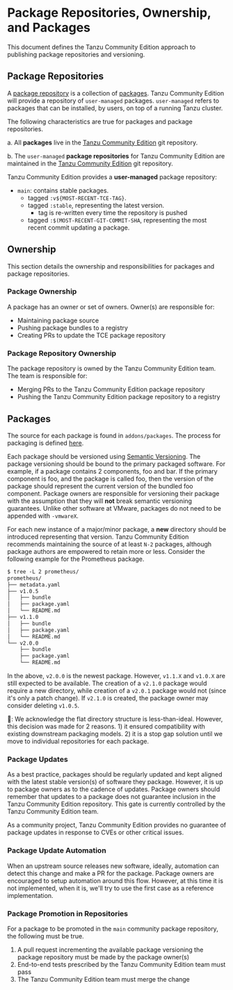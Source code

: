 # Package Repositories, Ownership, and Packages

This document defines the Tanzu Community Edition approach to publishing package repositories and versioning.

## Package Repositories

A [package
repository](https://carvel.dev/kapp-controller/docs/latest/packaging/#packagerepository-cr)
is a collection of
[packages](https://carvel.dev/kapp-controller/docs/latest/packaging/#packagerepository-cr).
Tanzu Community Edition will provide a repository of `user-managed` packages. `user-managed` refers to packages that can be installed,
by users, on top of a running Tanzu cluster.

The following characteristics are true for packages and package repositories.

a. All **packages** live in the [Tanzu Community Edition](https://github.com/vmware-tanzu/community-edition) git repository.

b. The `user-managed` **package repositories** for Tanzu Community  Edition are
maintained in the [Tanzu Community Edition](https://github.com/vmware-tanzu/community-edition) git repository.

Tanzu Community Edition provides a **user-managed** package repository:

* `main`: contains stable packages.
  * tagged `:v${MOST-RECENT-TCE-TAG}`.
  * tagged `:stable`, representing the latest version.
    * tag is re-written every time the repository is pushed
  * tagged `:$(MOST-RECENT-GIT-COMMIT-SHA`, representing the most recent commit updating a package.

## Ownership

This section details the ownership and responsibilities for packages and package
repositories.

### Package Ownership

A package has an owner or set of owners. Owner(s) are responsible
for:

* Maintaining package source
* Pushing package bundles to a registry
* Creating PRs to update the TCE package repository

### Package Repository Ownership

The package repository is owned by the Tanzu Community Edition team. The team
is responsible for:

* Merging PRs to the Tanzu Community Edition package repository
* Pushing the Tanzu Community Edition package repository to a registry

## Packages

The source for each package is found in `addons/packages`. The process for
packaging is defined
[here](./package-process.md).

Each package should be versioned using [Semantic
Versioning](https://semver.org/). The package versioning should be bound
to the primary packaged software. For example, if a package contains 2 components, foo and bar. If the primary component is foo, and the package is called foo, then the
version of the package should represent the current version of the bundled foo component.
Package owners are responsible for versioning their package with the assumption
that they will **not** break semantic versioning guarantees. Unlike other
software at VMware, packages do not need to be appended with `-vmwareX`.

For each new instance of a major/minor package, a **new** directory should be
introduced representing that version. Tanzu Community Edition recommends maintaining the source of at least `N-2` packages, although package authors are empowered to retain more or less. Consider the following example for the Prometheus package.

```txt
$ tree -L 2 prometheus/
prometheus/
├── metadata.yaml
├── v1.0.5
│   ├── bundle
│   ├── package.yaml
│   └── README.md
├── v1.1.0
│   ├── bundle
│   ├── package.yaml
│   └── README.md
└── v2.0.0
    ├── bundle
    ├── package.yaml
    └── README.md
```

In the above, `v2.0.0` is the newest package. However, `v1.1.X` and `v1.0.X` are still
expected to be available. The creation of a `v2.1.0` package would require a new
directory, while creation of a `v2.0.1` package would not (since it's only a
patch change). If `v2.1.0` is created, the package owner may consider deleting
`v1.0.5`.

🛑: We acknowledge the flat directory structure is less-than-ideal. However,
this decision was made for 2 reasons. 1) it ensured compatibility with existing
downstream packaging models. 2) it is a stop gap solution until we move to
individual repositories for each package.

### Package Updates

As a best practice, packages should be regularly updated and kept aligned with the latest stable version(s) of software they package. However, it is up to package owners as to the cadence of updates. Package owners should remember that updates to a package does not guarantee inclusion in the Tanzu Community Edition repository. This gate is currently controlled by the Tanzu Community Edition team.

As a community project, Tanzu Community Edition provides no guarantee of package updates in response to CVEs or other critical issues.

### Package Update Automation

When an upstream source releases new software, ideally, automation can detect
this change and make a PR for the package. Package owners are encouraged to
setup automation around this flow. However, at this time it is not implemented,
when it is, we'll try to use the first case as a reference implementation.

### Package Promotion in Repositories

For a package to be promoted in the `main` community package repository,
the following must be true.

1. A pull request incrementing the available package versioning the package
   repository must be made by the package owner(s)
1. End-to-end tests prescribed by the Tanzu Community Edition team must pass
1. The Tanzu Community Edition team must merge the change

